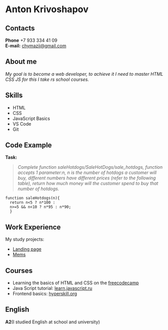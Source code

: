 # Anton Krivoshapov
## Contacts
**Phone** +7 933 334 41 09 <br>
**E-mail:** chymazii@gmail.com<br>
## About me
*My goal is to become a web developer, to achieve it I need to master HTML CSS JS for this I take rs school courses.*
## Skills
* HTML
* CSS
* JavaScript Basics
* VS Code
* Git
## Code Example
__Task:__
> *Complete function saleHotdogs/SaleHotDogs/sale_hotdogs, function accepts 1 parameter:n, n is the number of hotdogs a customer will buy, different numbers have different prices (refer to the following table), return how much money will the customer spend to buy that number of hotdogs.*
```
function saleHotdogs(n){
  return n<5 ? n*100 : 
  n>=5 && n<10 ? n*95 : n*90; 
  }
```
## Work Experience
My study projects:
* [Landing page](https://anton5k.github.io/green-corp-landing/)
* [Mems](https://anton5k.github.io/cssBayan/cssBayan/)
## Courses
* Learning the basics of HTML and CSS on the [freecodecamp](https://www.freecodecamp.org/learn/2022/responsive-web-design/)
* Java Script tutorial: [learn.javascript.ru](https://learn.javascript.ru/)
* Frontend basics: [hyperskill.org](https://hyperskill.org/tracks?category=11)
## English
**A2**(I studied English at school and university)